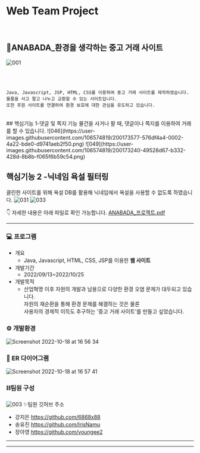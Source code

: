 # Web Team Project
<br>

## 🌱ANABADA_환경을 생각하는 중고 거래 사이트

![001](https://user-images.githubusercontent.com/106574819/200173358-b661b669-cf5d-48bf-b1f6-3bb715c7e4be.png)

<br>
<br>

```
Java, Javascript, JSP, HTML, CSS를 이용하여 중고 거래 사이트를 제작하였습니다.
물품을 사고 팔고 나누고 교환할 수 있는 사이트입니다.
또한 후원 사이트를 연결하여 환경 보호에 대한 관심을 유도하고 있습니다.
```
<br>
## 핵심기능 1-댓글 및 쪽지 기능
물건을 사거나 팔 때, 댓글이나 쪽지를 이용하여 거래를 할 수 있습니다.
![046](https://user-images.githubusercontent.com/106574819/200173577-576df4a4-0002-4a22-bde0-d9741aeb2f50.png)
![049](https://user-images.githubusercontent.com/106574819/200173240-49528d67-b332-428d-8b8b-f065f6b59c54.png)

## 핵심기능 2 -닉네임 욕설 필터링
클린한 사이트를 위해 욕설 DB를 활용해 닉네임에서 욕설을 사용할 수 없도록 하였습니다.
![031](https://user-images.githubusercontent.com/106574819/200173543-0edaf029-8170-4253-9575-57f9b177c6cd.png)
![033](https://user-images.githubusercontent.com/106574819/200173219-4e9ce591-046a-4931-b629-20348c48a16a.png)


👇 자세한 내용은 아래 파일로 확인 가능합니다.
[ANABADA_프로젝트.pdf](https://github.com/IrisNamu/ANABADA/files/9945931/ANABADA_.pdf)


***


### 💻 프로그램
- 개요 
	 - Java, Javascript, HTML, CSS, JSP를 이용한 <b>웹 사이트</b> 
- 개발기간 
	 - 2022/09/13~2022/10/25
- 개발목적
	 - 산업혁명 이후 자원의 개발과 남용으로 다양한 환경 오염 문제가 대두되고 있습니다. <br> 자원의 재순환을 통해 환경 문제를 해결하는 것은 물론 <br>사용자의 경제적 이득도 추구하는 '중고 거래 사이트'를 만들고 싶었습니다.


### ⚙️ 개발환경
![Screenshot 2022-10-18 at 16 56 34](https://user-images.githubusercontent.com/107034832/196370936-992d8e59-1cd4-4f0b-8ca3-aadf00811904.JPG)

### 📁 ER 다이어그램
![Screenshot 2022-10-18 at 16 57 41](https://user-images.githubusercontent.com/107034832/196371477-dd1123d9-f6cb-4d22-9e76-823acfcbc630.JPG)

### ⛓️팀원 구성

![003](https://user-images.githubusercontent.com/106574819/200172958-324f80ef-5c39-4f2e-a442-a7159b833649.png)
✨팀원 깃허브 주소
- 강지은 https://github.com/6868x88
- 송유진 https://github.com/IrisNamu
- 장아영 https://github.com/youngee2

---

***
